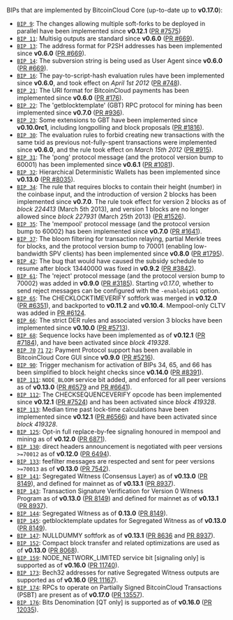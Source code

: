 BIPs that are implemented by BitcoinCloud Core (up-to-date up to **v0.17.0**):

* [`BIP 9`](https://github.com/bitcoincloud/bips/blob/master/bip-0009.mediawiki): The changes allowing multiple soft-forks to be deployed in parallel have been implemented since **v0.12.1**  ([PR #7575](https://github.com/bitcoincloud/bitcoincloud/pull/7575))
* [`BIP 11`](https://github.com/bitcoincloud/bips/blob/master/bip-0011.mediawiki): Multisig outputs are standard since **v0.6.0** ([PR #669](https://github.com/bitcoincloud/bitcoincloud/pull/669)).
* [`BIP 13`](https://github.com/bitcoincloud/bips/blob/master/bip-0013.mediawiki): The address format for P2SH addresses has been implemented since **v0.6.0** ([PR #669](https://github.com/bitcoincloud/bitcoincloud/pull/669)).
* [`BIP 14`](https://github.com/bitcoincloud/bips/blob/master/bip-0014.mediawiki): The subversion string is being used as User Agent since **v0.6.0** ([PR #669](https://github.com/bitcoincloud/bitcoincloud/pull/669)).
* [`BIP 16`](https://github.com/bitcoincloud/bips/blob/master/bip-0016.mediawiki): The pay-to-script-hash evaluation rules have been implemented since **v0.6.0**, and took effect on *April 1st 2012* ([PR #748](https://github.com/bitcoincloud/bitcoincloud/pull/748)).
* [`BIP 21`](https://github.com/bitcoincloud/bips/blob/master/bip-0021.mediawiki): The URI format for BitcoinCloud payments has been implemented since **v0.6.0** ([PR #176](https://github.com/bitcoincloud/bitcoincloud/pull/176)).
* [`BIP 22`](https://github.com/bitcoincloud/bips/blob/master/bip-0022.mediawiki): The 'getblocktemplate' (GBT) RPC protocol for mining has been implemented since **v0.7.0** ([PR #936](https://github.com/bitcoincloud/bitcoincloud/pull/936)).
* [`BIP 23`](https://github.com/bitcoincloud/bips/blob/master/bip-0023.mediawiki): Some extensions to GBT have been implemented since **v0.10.0rc1**, including longpolling and block proposals ([PR #1816](https://github.com/bitcoincloud/bitcoincloud/pull/1816)).
* [`BIP 30`](https://github.com/bitcoincloud/bips/blob/master/bip-0030.mediawiki): The evaluation rules to forbid creating new transactions with the same txid as previous not-fully-spent transactions were implemented since **v0.6.0**, and the rule took effect on *March 15th 2012* ([PR #915](https://github.com/bitcoincloud/bitcoincloud/pull/915)).
* [`BIP 31`](https://github.com/bitcoincloud/bips/blob/master/bip-0031.mediawiki): The 'pong' protocol message (and the protocol version bump to 60001) has been implemented since **v0.6.1** ([PR #1081](https://github.com/bitcoincloud/bitcoincloud/pull/1081)).
* [`BIP 32`](https://github.com/bitcoincloud/bips/blob/master/bip-0032.mediawiki): Hierarchical Deterministic Wallets has been implemented since **v0.13.0** ([PR #8035](https://github.com/bitcoincloud/bitcoincloud/pull/8035)).
* [`BIP 34`](https://github.com/bitcoincloud/bips/blob/master/bip-0034.mediawiki): The rule that requires blocks to contain their height (number) in the coinbase input, and the introduction of version 2 blocks has been implemented since **v0.7.0**. The rule took effect for version 2 blocks as of *block 224413* (March 5th 2013), and version 1 blocks are no longer allowed since *block 227931* (March 25th 2013) ([PR #1526](https://github.com/bitcoincloud/bitcoincloud/pull/1526)).
* [`BIP 35`](https://github.com/bitcoincloud/bips/blob/master/bip-0035.mediawiki): The 'mempool' protocol message (and the protocol version bump to 60002) has been implemented since **v0.7.0** ([PR #1641](https://github.com/bitcoincloud/bitcoincloud/pull/1641)).
* [`BIP 37`](https://github.com/bitcoincloud/bips/blob/master/bip-0037.mediawiki): The bloom filtering for transaction relaying, partial Merkle trees for blocks, and the protocol version bump to 70001 (enabling low-bandwidth SPV clients) has been implemented since **v0.8.0** ([PR #1795](https://github.com/bitcoincloud/bitcoincloud/pull/1795)).
* [`BIP 42`](https://github.com/bitcoincloud/bips/blob/master/bip-0042.mediawiki): The bug that would have caused the subsidy schedule to resume after block 13440000 was fixed in **v0.9.2** ([PR #3842](https://github.com/bitcoincloud/bitcoincloud/pull/3842)).
* [`BIP 61`](https://github.com/bitcoincloud/bips/blob/master/bip-0061.mediawiki): The 'reject' protocol message (and the protocol version bump to 70002) was added in **v0.9.0** ([PR #3185](https://github.com/bitcoincloud/bitcoincloud/pull/3185)). Starting *v0.17.0*, whether to send reject messages can be configured with the `-enablebip61` option.
* [`BIP 65`](https://github.com/bitcoincloud/bips/blob/master/bip-0065.mediawiki): The CHECKLOCKTIMEVERIFY softfork was merged in **v0.12.0** ([PR #6351](https://github.com/bitcoincloud/bitcoincloud/pull/6351)), and backported to **v0.11.2** and **v0.10.4**. Mempool-only CLTV was added in [PR #6124](https://github.com/bitcoincloud/bitcoincloud/pull/6124).
* [`BIP 66`](https://github.com/bitcoincloud/bips/blob/master/bip-0066.mediawiki): The strict DER rules and associated version 3 blocks have been implemented since **v0.10.0** ([PR #5713](https://github.com/bitcoincloud/bitcoincloud/pull/5713)).
* [`BIP 68`](https://github.com/bitcoincloud/bips/blob/master/bip-0068.mediawiki): Sequence locks have been implemented as of **v0.12.1**  ([PR #7184](https://github.com/bitcoincloud/bitcoincloud/pull/7184)), and have been activated since *block 419328*.
* [`BIP 70`](https://github.com/bitcoincloud/bips/blob/master/bip-0070.mediawiki) [`71`](https://github.com/bitcoincloud/bips/blob/master/bip-0071.mediawiki) [`72`](https://github.com/bitcoincloud/bips/blob/master/bip-0072.mediawiki): Payment Protocol support has been available in BitcoinCloud Core GUI since **v0.9.0** ([PR #5216](https://github.com/bitcoincloud/bitcoincloud/pull/5216)).
* [`BIP 90`](https://github.com/bitcoincloud/bips/blob/master/bip-0090.mediawiki): Trigger mechanism for activation of BIPs 34, 65, and 66 has been simplified to block height checks since **v0.14.0** ([PR #8391](https://github.com/bitcoincloud/bitcoincloud/pull/8391)).
* [`BIP 111`](https://github.com/bitcoincloud/bips/blob/master/bip-0111.mediawiki): `NODE_BLOOM` service bit added, and enforced for all peer versions as of **v0.13.0** ([PR #6579](https://github.com/bitcoincloud/bitcoincloud/pull/6579) and [PR #6641](https://github.com/bitcoincloud/bitcoincloud/pull/6641)).
* [`BIP 112`](https://github.com/bitcoincloud/bips/blob/master/bip-0112.mediawiki): The CHECKSEQUENCEVERIFY opcode has been implemented since **v0.12.1** ([PR #7524](https://github.com/bitcoincloud/bitcoincloud/pull/7524)) and has been activated since *block 419328*.
* [`BIP 113`](https://github.com/bitcoincloud/bips/blob/master/bip-0113.mediawiki): Median time past lock-time calculations have been implemented since **v0.12.1** ([PR #6566](https://github.com/bitcoincloud/bitcoincloud/pull/6566)) and have been activated since *block 419328*.
* [`BIP 125`](https://github.com/bitcoincloud/bips/blob/master/bip-0125.mediawiki): Opt-in full replace-by-fee signaling honoured in mempool and mining as of **v0.12.0** ([PR 6871](https://github.com/bitcoincloud/bitcoincloud/pull/6871)).
* [`BIP 130`](https://github.com/bitcoincloud/bips/blob/master/bip-0130.mediawiki): direct headers announcement is negotiated with peer versions `>=70012` as of **v0.12.0** ([PR 6494](https://github.com/bitcoincloud/bitcoincloud/pull/6494)).
* [`BIP 133`](https://github.com/bitcoincloud/bips/blob/master/bip-0133.mediawiki): feefilter messages are respected and sent for peer versions `>=70013` as of **v0.13.0** ([PR 7542](https://github.com/bitcoincloud/bitcoincloud/pull/7542)).
* [`BIP 141`](https://github.com/bitcoincloud/bips/blob/master/bip-0141.mediawiki): Segregated Witness (Consensus Layer) as of **v0.13.0** ([PR 8149](https://github.com/bitcoincloud/bitcoincloud/pull/8149)), and defined for mainnet as of **v0.13.1** ([PR 8937](https://github.com/bitcoincloud/bitcoincloud/pull/8937)).
* [`BIP 143`](https://github.com/bitcoincloud/bips/blob/master/bip-0143.mediawiki): Transaction Signature Verification for Version 0 Witness Program as of **v0.13.0** ([PR 8149](https://github.com/bitcoincloud/bitcoincloud/pull/8149)) and defined for mainnet as of **v0.13.1** ([PR 8937](https://github.com/bitcoincloud/bitcoincloud/pull/8937)).
* [`BIP 144`](https://github.com/bitcoincloud/bips/blob/master/bip-0144.mediawiki): Segregated Witness as of **0.13.0** ([PR 8149](https://github.com/bitcoincloud/bitcoincloud/pull/8149)).
* [`BIP 145`](https://github.com/bitcoincloud/bips/blob/master/bip-0145.mediawiki): getblocktemplate updates for Segregated Witness as of **v0.13.0** ([PR 8149](https://github.com/bitcoincloud/bitcoincloud/pull/8149)).
* [`BIP 147`](https://github.com/bitcoincloud/bips/blob/master/bip-0147.mediawiki): NULLDUMMY softfork as of **v0.13.1** ([PR 8636](https://github.com/bitcoincloud/bitcoincloud/pull/8636) and [PR 8937](https://github.com/bitcoincloud/bitcoincloud/pull/8937)).
* [`BIP 152`](https://github.com/bitcoincloud/bips/blob/master/bip-0152.mediawiki): Compact block transfer and related optimizations are used as of **v0.13.0** ([PR 8068](https://github.com/bitcoincloud/bitcoincloud/pull/8068)).
* [`BIP 159`](https://github.com/bitcoincloud/bips/blob/master/bip-0159.mediawiki): NODE_NETWORK_LIMITED service bit [signaling only] is supported as of **v0.16.0** ([PR 11740](https://github.com/bitcoincloud/bitcoincloud/pull/11740)).
* [`BIP 173`](https://github.com/bitcoincloud/bips/blob/master/bip-0173.mediawiki): Bech32 addresses for native Segregated Witness outputs are supported as of **v0.16.0** ([PR 11167](https://github.com/bitcoincloud/bitcoincloud/pull/11167)).
* [`BIP 174`](https://github.com/bitcoincloud/bips/blob/master/bip-0174.mediawiki): RPCs to operate on Partially Signed BitcoinCloud Transactions (PSBT) are present as of **v0.17.0** ([PR 13557](https://github.com/bitcoincloud/bitcoincloud/pull/13557)).
* [`BIP 176`](https://github.com/bitcoincloud/bips/blob/master/bip-0176.mediawiki): Bits Denomination [QT only] is supported as of **v0.16.0** ([PR 12035](https://github.com/bitcoincloud/bitcoincloud/pull/12035)).
